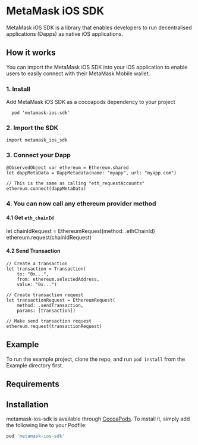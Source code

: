 # MetaMask iOS SDK
MetaMask iOS SDK is a library that enables developers to run decentralised applications (Dapps) as native iOS applications.

## How it works
You can import the MetaMask iOS SDK into your iOS application to enable users to easily connect with their MetaMask Mobile wallet.

### 1. Install
Add MetaMask iOS SDK as a cocoapods dependency to your project 
```
  pod 'metamask-ios-sdk'
```
### 2. Import the SDK
```
import metamask_ios_sdk
```

### 3. Connect your Dapp
```
@ObservedObject var ethereum = Ethereum.shared
let dappMetaData = DappMetadata(name: "myapp", url: "myapp.com")

// This is the same as calling "eth_requestAccounts"
ethereum.connect(dappMetaData)
```
### 4. You can now call any ethereum provider method
#### 4.1 Get `eth_chainId`
let chainIdRequest = EthereumRequest(method: .ethChainId)
ethereum.request(chainIdRequest)

#### 4.2 Send Transaction
```
// Create a transaction
let transaction = Transaction(
    to: "0x...",
    from: ethereum.selectedAddress,
    value: "0x...")
    
// Create transaction request
let transactionRequest = EthereumRequest(
    method: .sendTransaction,
    params: [transaction])

// Make send transaction request
ethereum.request(transactionRequest)    
```

## Example

To run the example project, clone the repo, and run `pod install` from the Example directory first.

## Requirements

## Installation

metamask-ios-sdk is available through [CocoaPods](https://cocoapods.org). To install
it, simply add the following line to your Podfile:

```ruby
pod 'metamask-ios-sdk'
```
